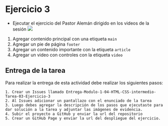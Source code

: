 # Ejercicio 3
- Ejecutar el ejercicio del Pastor Alemán dirigido en los videos de la sesión
![](https://storage.googleapis.com/academia-geek-general-bucket/modulo-1/modulo_1_img_12.png)

1. Agregar contenido principal con una etiqueta `main`
2. Agregar un pie de página `footer`
3. Agregar un contenido importante con la etiqueta `article`
4. Agregar un video con controles con la etiqueta `video`

## Entrega de la tarea

Para realizar la entrega de esta actividad debe realizar los siguientes pasos:

    1. Crear un Issues llamado Entrega-Modulo-1-04-HTML-CSS-intermedio-Tarea-03-Ejercicio-3
    2. Al Issues adicionar un pantallazo con el enunciado de la tarea
    3. Luego debes agregar la descripción de los pasos que ejecutaste para dar solución a la tarea y adjuntar las imágenes de evidencia.
    4. Subir el proyecto a GitHub y enviar la url del repositorio
    5. Crear un GitHub Page y enviar la url del despliegue del ejercicio.
